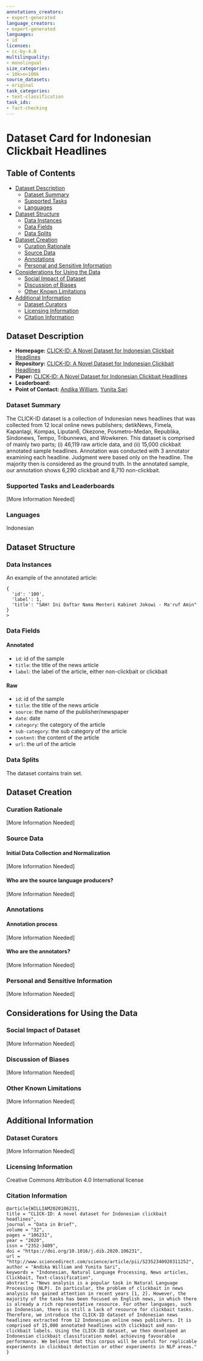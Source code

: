 ```yaml
---
annotations_creators:
- expert-generated
language_creators:
- expert-generated
languages:
- id
licenses:
- cc-by-4.0
multilinguality:
- monolingual
size_categories:
- 10k>n>100k
source_datasets:
- original
task_categories:
- text-classification
task_ids:
- fact-checking
---
```


# Dataset Card for Indonesian Clickbait Headlines

## Table of Contents

- [Dataset Description](#dataset-description)
  - [Dataset Summary](#dataset-summary)
  - [Supported Tasks](#supported-tasks-and-leaderboards)
  - [Languages](#languages)
- [Dataset Structure](#dataset-structure)
  - [Data Instances](#data-instances)
  - [Data Fields](#data-instances)
  - [Data Splits](#data-instances)
- [Dataset Creation](#dataset-creation)
  - [Curation Rationale](#curation-rationale)
  - [Source Data](#source-data)
  - [Annotations](#annotations)
  - [Personal and Sensitive Information](#personal-and-sensitive-information)
- [Considerations for Using the Data](#considerations-for-using-the-data)
  - [Social Impact of Dataset](#social-impact-of-dataset)
  - [Discussion of Biases](#discussion-of-biases)
  - [Other Known Limitations](#other-known-limitations)
- [Additional Information](#additional-information)
  - [Dataset Curators](#dataset-curators)
  - [Licensing Information](#licensing-information)
  - [Citation Information](#citation-information)

## Dataset Description

- **Homepage:** [CLICK-ID: A Novel Dataset for Indonesian Clickbait Headlines](https://www.sciencedirect.com/science/article/pii/S2352340920311252#!)
- **Repository:** [CLICK-ID: A Novel Dataset for Indonesian Clickbait Headlines](http://dx.doi.org/10.17632/k42j7x2kpn.1)
- **Paper:** [CLICK-ID: A Novel Dataset for Indonesian Clickbait Headlines](https://www.sciencedirect.com/science/article/pii/S2352340920311252#!)
- **Leaderboard:**
- **Point of Contact:** [Andika William](mailto:andika.william@mail.ugm.ac.id), [Yunita Sari](mailto:yunita.sari@ugm.ac.id)

### Dataset Summary

The CLICK-ID dataset is a collection of Indonesian news headlines that was collected from 12 local online news 
publishers; detikNews, Fimela, Kapanlagi, Kompas, Liputan6, Okezone, Posmetro-Medan, Republika, Sindonews, Tempo,
Tribunnews, and Wowkeren. This dataset is comprised of mainly two parts; (i) 46,119 raw article data, and (ii)
15,000 clickbait annotated sample headlines. Annotation was conducted with 3 annotator examining each headline.
Judgment were based only on the headline. The majority then is considered as the ground truth. In the annotated
sample, our annotation shows 6,290 clickbait and 8,710 non-clickbait.

### Supported Tasks and Leaderboards

[More Information Needed]

### Languages
Indonesian

## Dataset Structure
### Data Instances
An example of the annotated article:
```
{
  'id': '100',
  'label': 1,
  'title': "SAH! Ini Daftar Nama Menteri Kabinet Jokowi - Ma'ruf Amin"
}
>
``` 

### Data Fields

#### Annotated
- `id`: id of the sample
- `title`: the title of the news article
- `label`: the label of the article, either non-clickbait or clickbait

#### Raw
- `id`: id of the sample
- `title`: the title of the news article
- `source`: the name of the publisher/newspaper
- `date`: date
- `category`: the category of the article
- `sub-category`: the sub category of the article
- `content`: the content of the article
- `url`: the url of the article

### Data Splits

The dataset contains train set.

## Dataset Creation

### Curation Rationale

[More Information Needed]

### Source Data

#### Initial Data Collection and Normalization

[More Information Needed]

#### Who are the source language producers?

[More Information Needed]

### Annotations

#### Annotation process

[More Information Needed]

#### Who are the annotators?
[More Information Needed]

### Personal and Sensitive Information

[More Information Needed]

## Considerations for Using the Data

### Social Impact of Dataset

[More Information Needed]

### Discussion of Biases

[More Information Needed]

### Other Known Limitations

[More Information Needed]

## Additional Information

### Dataset Curators

[More Information Needed]

### Licensing Information

Creative Commons Attribution 4.0 International license

### Citation Information
```
@article{WILLIAM2020106231,
title = "CLICK-ID: A novel dataset for Indonesian clickbait headlines",
journal = "Data in Brief",
volume = "32",
pages = "106231",
year = "2020",
issn = "2352-3409",
doi = "https://doi.org/10.1016/j.dib.2020.106231",
url = "http://www.sciencedirect.com/science/article/pii/S2352340920311252",
author = "Andika William and Yunita Sari",
keywords = "Indonesian, Natural Language Processing, News articles, Clickbait, Text-classification",
abstract = "News analysis is a popular task in Natural Language Processing (NLP). In particular, the problem of clickbait in news analysis has gained attention in recent years [1, 2]. However, the majority of the tasks has been focused on English news, in which there is already a rich representative resource. For other languages, such as Indonesian, there is still a lack of resource for clickbait tasks. Therefore, we introduce the CLICK-ID dataset of Indonesian news headlines extracted from 12 Indonesian online news publishers. It is comprised of 15,000 annotated headlines with clickbait and non-clickbait labels. Using the CLICK-ID dataset, we then developed an Indonesian clickbait classification model achieving favourable performance. We believe that this corpus will be useful for replicable experiments in clickbait detection or other experiments in NLP areas."
}
```
